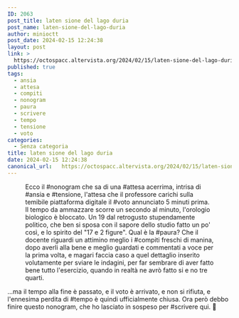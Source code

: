 ```yaml
---
ID: 2063
post_title: laten sione del lago duria
post_name: laten-sione-del-lago-duria
author: minioctt
post_date: 2024-02-15 12:24:38
layout: post
link: >
  https://octospacc.altervista.org/2024/02/15/laten-sione-del-lago-duria/
published: true
tags:
  - ansia
  - attesa
  - compiti
  - nonogram
  - paura
  - scrivere
  - tempo
  - tensione
  - voto
categories:
  - Senza categoria
title: laten sione del lago duria
date: 2024-02-15 12:24:38
canonical_url:   https://octospacc.altervista.org/2024/02/15/laten-sione-del-lago-duria/
---
```

<!-- wp:paragraph -->
<p></p>
<!-- /wp:paragraph -->

<!-- wp:image {"id":2062,"sizeSlug":"large"} -->
<figure class="wp-block-image size-large"><img src="{{site.cdnurl}}/assets/uploads/2024/02/screenshot_20240215-1156363920269864605120773-665x1440.png" alt="" class="wp-image-2062"/><figcaption class="wp-element-caption">Ecco il #nonogram che sa di una #attesa acerrima, intrisa di #ansia e #tensione, l'attesa che il professore carichi sulla temibile piattaforma digitale il #voto annunciato 5 minuti prima. Il tempo da ammazzare scorre un secondo al minuto, l'orologio biologico è bloccato. Un 19 dal retrogusto stupendamente politico, che ben si sposa con il sapore dello studio fatto un po' così, e lo spirito del "17 e 2 figure". Qual è la #paura? Che il docente riguardi un attimino meglio i #compiti freschi di manina, dopo averli alla bene e meglio guardati e commentati a voce per la prima volta, e magari faccia caso a quel dettaglio inserito volutamente per sviare le indagini, per far sembrare di aver fatto bene tutto l'esercizio, quando in realtà ne avrò fatto si e no tre quarti.</figcaption></figure>
<!-- /wp:image -->

<!-- wp:paragraph -->
<p>...ma il tempo alla fine è passato, e il voto è arrivato, e non si rifiuta, e l'ennesima perdita di #tempo è quindi ufficialmente chiusa. Ora però debbo finire questo nonogram, che ho lasciato in sospeso per #scrivere qui. 👻</p>
<!-- /wp:paragraph -->